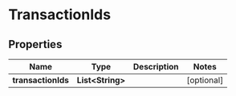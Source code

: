 
# TransactionIds

## Properties
Name | Type | Description | Notes
------------ | ------------- | ------------- | -------------
**transactionIds** | **List&lt;String&gt;** |  |  [optional]



